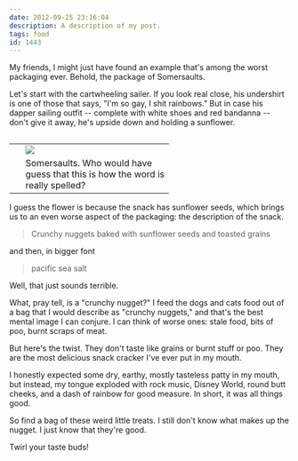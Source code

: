 ```yaml
---
date: 2012-09-25 23:16:04
description: A description of my post.
tags: food
id: 1443
---
```

My friends, I might just have found an example that's among the worst packaging ever.  Behold, the package of Somersaults.

Let's start with the cartwheeling sailer.  If you look real close, his undershirt is one of those that says, "I'm so gay, I shit rainbows."  But in case his dapper sailing outfit -- complete with white shoes and red bandanna -- don't give it away, he's upside down and holding a sunflower.
<!--more-->
<table cellpadding="2" align="right"><tr><td width="5" rowspan="2"><spacer type="block" width="5" height="1"></td><td width="250" ><img src="/img/somersaults.jpg"></td></tr><tr><td class="caption" width="250">Somersaults.  Who would have guess that this is how the word is really spelled?</td></tr></table>

I guess the flower is because the snack has sunflower seeds, which brings us to an even worse aspect of the packaging:  the description of the snack.

<blockquote>Crunchy nuggets baked with sunflower seeds and toasted grains</blockquote>
and then, in bigger font

<blockquote>pacific sea salt</blockquote>

Well, that just sounds terrible.

What, pray tell, is a "crunchy nugget?"  I feed the dogs and cats food out of a bag that I would describe as "crunchy nuggets," and that's the best mental image I can conjure.  I can think of worse ones:  stale food, bits of poo, burnt scraps of meat.

But here's the twist.  They don't taste like grains or burnt stuff or poo.  They are the most delicious snack cracker I've ever put in my mouth.

I honestly expected some dry, earthy, mostly tasteless patty in my mouth, but instead, my tongue exploded with rock music, Disney World, round butt cheeks, and a dash of rainbow for good measure.  In short, it was all things good.

So find a bag of these weird little treats.  I still don't know what makes up the nugget.  I just know that they're good.

Twirl your taste buds!

